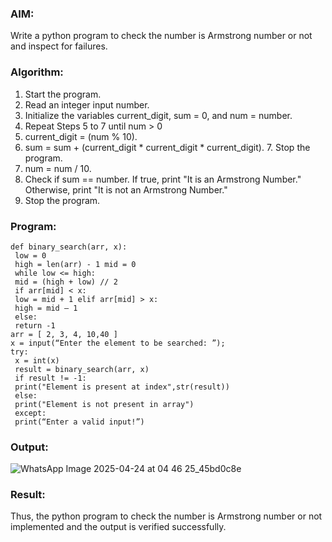 ### AIM: 
Write a python program to check the number is Armstrong number or not and inspect for failures.

### Algorithm:

1.  Start the program.
2.	Read an integer input number.
3.	Initialize the variables current_digit, sum = 0, and num = number.
4.	Repeat Steps 5 to 7 until num > 0
5.	current_digit = (num % 10).
6.	sum = sum + (current_digit * current_digit * current_digit). 7. Stop the program.
7.	num = num / 10.
8.	Check if sum == number. If true, print "It is an Armstrong Number." Otherwise, print "It is not an Armstrong Number."
9.	Stop the program.

### Program:
```
def binary_search(arr, x):
 low = 0
 high = len(arr) - 1 mid = 0
 while low <= high:
 mid = (high + low) // 2
 if arr[mid] < x:
 low = mid + 1 elif arr[mid] > x:
 high = mid – 1
 else:
 return -1
arr = [ 2, 3, 4, 10,40 ]
x = input(“Enter the element to be searched: ”);
try:
 x = int(x)
 result = binary_search(arr, x)
 if result != -1:
 print("Element is present at index",str(result))
 else:
 print("Element is not present in array")
 except:
 print(“Enter a valid input!”) 
```













### Output:
![WhatsApp Image 2025-04-24 at 04 46 25_45bd0c8e](https://github.com/user-attachments/assets/eea153a0-f42b-42f8-977a-395f763776ad)







### Result:
Thus, the python program to check the number is Armstrong number or not implemented and the output is verified successfully.

